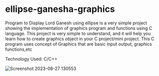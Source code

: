 # ellipse-ganesha-graphics

Program to Display Lord Ganesh using ellipse is a very simple project showing the
implementation of graphics program and functions using C language. This project is very simple
to understand, and it will help you learn how to create graphics object in your C project/mini
project. This C program uses concept of Graphics that are basic input output, graphics
functions,etc

Technology Used:
C/C++

![Screenshot 2023-08-27 130553](https://github.com/apurva-mhamane/ellipse-ganesha-graphics/assets/131534195/0c18f52e-679c-4993-86b7-21e7f39e58bc)
